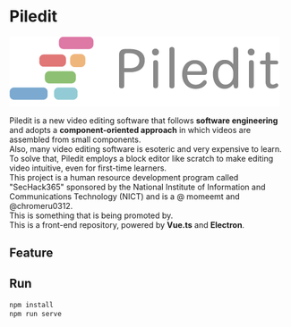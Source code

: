 # Piledit
![piledit-logo](logo.png)

Piledit is a new video editing software that follows **software engineering** and adopts a **component-oriented approach** in which videos are assembled from small components.  
Also, many video editing software is esoteric and very expensive to learn. To solve that, Piledit employs a block editor like scratch to make editing video intuitive, even for first-time learners.  
This project is a human resource development program called "SecHack365" sponsored by the National Institute of Information and Communications Technology (NICT) and is a @ momeemt and @chromeru0312.  
This is something that is being promoted by.  
This is a front-end repository, powered by **Vue.ts** and **Electron**.  

## Feature


## Run
```
npm install
npm run serve
```
